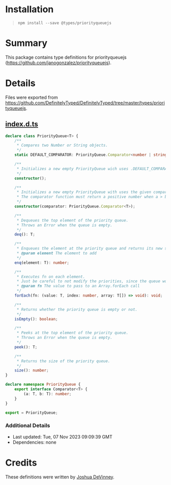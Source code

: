 # Installation
> `npm install --save @types/priorityqueuejs`

# Summary
This package contains type definitions for priorityqueuejs (https://github.com/janogonzalez/priorityqueuejs).

# Details
Files were exported from https://github.com/DefinitelyTyped/DefinitelyTyped/tree/master/types/priorityqueuejs.
## [index.d.ts](https://github.com/DefinitelyTyped/DefinitelyTyped/tree/master/types/priorityqueuejs/index.d.ts)
````ts
declare class PriorityQueue<T> {
    /**
     * Compares two Number or String objects.
     */
    static DEFAULT_COMPARATOR: PriorityQueue.Comparator<number | string>;

    /**
     * Initializes a new empty PriorityQueue wich uses .DEFAULT_COMPARATOR() as the comparator function for its elements.
     */
    constructor();

    /**
     * Initializes a new empty PriorityQueue with uses the given comparator(a, b) function as the comparator for its elements.
     * The comparator function must return a positive number when a > b, 0 when a == b and a negative number when a < b.
     */
    constructor(comparator: PriorityQueue.Comparator<T>);

    /**
     * Dequeues the top element of the priority queue.
     * Throws an Error when the queue is empty.
     */
    deq(): T;

    /**
     * Enqueues the element at the priority queue and returns its new size.
     * @param element The element to add
     */
    enq(element: T): number;

    /**
     * Executes fn on each element.
     * Just be careful to not modify the priorities, since the queue won't reorder itself.
     * @param fn The value to pass to an Array.forEach call
     */
    forEach(fn: (value: T, index: number, array: T[]) => void): void;

    /**
     * Returns whether the priority queue is empty or not.
     */
    isEmpty(): boolean;

    /**
     * Peeks at the top element of the priority queue.
     * Throws an Error when the queue is empty.
     */
    peek(): T;

    /**
     * Returns the size of the priority queue.
     */
    size(): number;
}

declare namespace PriorityQueue {
    export interface Comparator<T> {
        (a: T, b: T): number;
    }
}

export = PriorityQueue;

````

### Additional Details
 * Last updated: Tue, 07 Nov 2023 09:09:39 GMT
 * Dependencies: none

# Credits
These definitions were written by [Joshua DeVinney](https://github.com/geoffreak).
